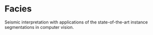 # Facies
Seismic interpretation with applications of the state-of-the-art instance segmentations in computer vision.
